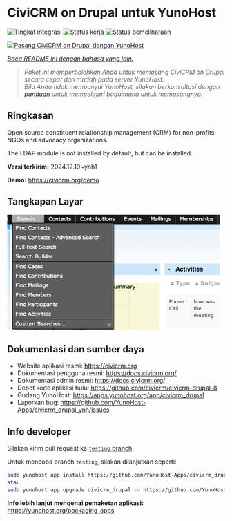 <!--
N.B.: README ini dibuat secara otomatis oleh <https://github.com/YunoHost/apps/tree/master/tools/readme_generator>
Ini TIDAK boleh diedit dengan tangan.
-->

# CiviCRM on Drupal untuk YunoHost

[![Tingkat integrasi](https://apps.yunohost.org/badge/integration/civicrm_drupal)](https://ci-apps.yunohost.org/ci/apps/civicrm_drupal/)
![Status kerja](https://apps.yunohost.org/badge/state/civicrm_drupal)
![Status pemeliharaan](https://apps.yunohost.org/badge/maintained/civicrm_drupal)

[![Pasang CiviCRM on Drupal dengan YunoHost](https://install-app.yunohost.org/install-with-yunohost.svg)](https://install-app.yunohost.org/?app=civicrm_drupal)

*[Baca README ini dengan bahasa yang lain.](./ALL_README.md)*

> *Paket ini memperbolehkan Anda untuk memasang CiviCRM on Drupal secara cepat dan mudah pada server YunoHost.*  
> *Bila Anda tidak mempunyai YunoHost, silakan berkonsultasi dengan [panduan](https://yunohost.org/install) untuk mempelajari bagaimana untuk memasangnya.*

## Ringkasan

Open source constituent relationship management (CRM) for non-profits, NGOs and advocacy organizations.

The LDAP module is not installed by default, but can be installed.


**Versi terkirim:** 2024.12.19~ynh1

**Demo:** <https://civicrm.org/demo>

## Tangkapan Layar

![Tangkapan Layar pada CiviCRM on Drupal](./doc/screenshots/screenshot.png)

## Dokumentasi dan sumber daya

- Website aplikasi resmi: <https://civicrm.org>
- Dokumentasi pengguna resmi: <https://docs.civicrm.org/>
- Dokumentasi admin resmi: <https://docs.civicrm.org/>
- Depot kode aplikasi hulu: <https://github.com/civicrm/civicrm-drupal-8>
- Gudang YunoHost: <https://apps.yunohost.org/app/civicrm_drupal>
- Laporkan bug: <https://github.com/YunoHost-Apps/civicrm_drupal_ynh/issues>

## Info developer

Silakan kirim pull request ke [`testing` branch](https://github.com/YunoHost-Apps/civicrm_drupal_ynh/tree/testing).

Untuk mencoba branch `testing`, silakan dilanjutkan seperti:

```bash
sudo yunohost app install https://github.com/YunoHost-Apps/civicrm_drupal_ynh/tree/testing --debug
atau
sudo yunohost app upgrade civicrm_drupal -u https://github.com/YunoHost-Apps/civicrm_drupal_ynh/tree/testing --debug
```

**Info lebih lanjut mengenai pemaketan aplikasi:** <https://yunohost.org/packaging_apps>

